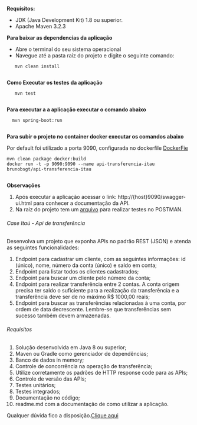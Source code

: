 **Requisitos:**

- JDK (Java Development Kit) 1.8 ou superior.
- Apache Maven 3.2.3


**Para baixar as dependencias da aplicação**

- Abre o  terminal do seu sistema operacional
- Navegue até a pasta raiz do projeto e digite o seguinte comando:

```
   mvn clean install
   
```


**Como Executar os testes da aplicação**

```
   mvn test
   
```

**Para executar a a aplicação executar o comando abaixo** 

```
  mvn spring-boot:run
  
```

**Para subir o projeto no container docker executar os comandos abaixo** 

Por default foi utilizado a porta 9090, configurada no dockerfile [DockerFie](/src/main/docker/dockerfile)

```
mvn clean package docker:build
docker run -t -p 9090:9090 --name api-transferencia-itau brunobsgt/api-transferencia-itau
  
```
**Observações**

1. Após executar a  aplicação acessar o link: http://{host}9090/swagger-ui.html  para conhecer a documentação da API.
2. Na raiz do projeto tem um  [arquivo](/api_transferencia_itau_v2_1.postman_collection) para realizar testes no POSTMAN.



######  Case Itaú - Api de transferência ###### 
Desenvolva um projeto que exponha APIs no padrão REST (JSON) e atenda as
seguintes funcionalidades:
1. Endpoint para cadastrar um cliente, com as seguintes informações: id (único),
nome, número da conta (único) e saldo em conta;
2. Endpoint para listar todos os clientes cadastrados;
3. Endpoint para buscar um cliente pelo número da conta;
4. Endpoint para realizar transferência entre 2 contas. A conta origem precisa ter
saldo o suficiente para a realização da transferência e a transferência deve ser
de no máximo R$ 1000,00 reais;
5. Endpoint para buscar as transferências relacionadas à uma conta, por ordem
de data decrescente. Lembre-se que transferências sem sucesso também
devem armazenadas.

###### Requisitos ######  
1. Solução desenvolvida em Java 8 ou superior;
2. Maven ou Gradle como gerenciador de dependências;
3. Banco de dados in memory;
4. Controle de concorrência na operação de transferência;
5. Utilize corretamente os padrões de HTTP response code para as APIs;
6. Controle de versão das APIs;
7. Testes unitários;
8. Testes integrados;
9. Documentação no código;
10. readme.md com a documentação de como utilizar a aplicação.


Qualquer dúvida fico a disposição.[Clique aqui](https://www.linkedin.com/in/bruno-barbosa-6a550a29/)


